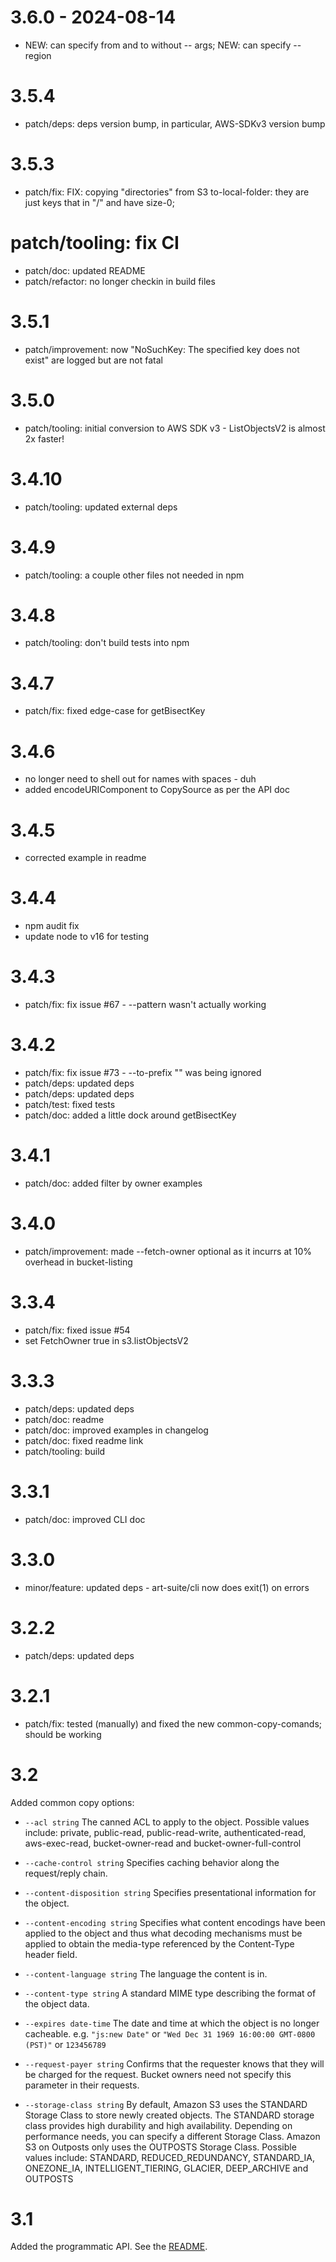 # 3.6.0 - 2024-08-14
- NEW: can specify from and to without -- args; NEW: can specify --region

# 3.5.4
- patch/deps: deps version bump, in particular, AWS-SDKv3 version bump

# 3.5.3
- patch/fix: FIX: copying "directories" from S3 to-local-folder: they are just keys that in "/" and have size-0;

# patch/tooling: fix CI
- patch/doc: updated README
- patch/refactor: no longer checkin in build files

# 3.5.1
- patch/improvement: now "NoSuchKey: The specified key does not exist" are logged but are not fatal

# 3.5.0
- patch/tooling: initial conversion to AWS SDK v3 - ListObjectsV2 is almost 2x faster!

# 3.4.10
- patch/tooling: updated external deps

# 3.4.9
- patch/tooling: a couple other files not needed in npm

# 3.4.8
- patch/tooling: don't build tests into npm

# 3.4.7
- patch/fix: fixed edge-case for getBisectKey

# 3.4.6
- no longer need to shell out for names with spaces - duh
- added encodeURIComponent to CopySource as per the API doc

# 3.4.5
- corrected example in readme

# 3.4.4
- npm audit fix
- update node to v16 for testing

# 3.4.3
- patch/fix: fix issue #67 - --pattern wasn't actually working

# 3.4.2
- patch/fix: fix issue #73 - --to-prefix "" was being ignored
- patch/deps: updated deps
- patch/deps: updated deps
- patch/test: fixed tests
- patch/doc: added a little dock around getBisectKey

# 3.4.1
- patch/doc: added filter by owner examples

# 3.4.0
- patch/improvement: made --fetch-owner optional as it incurrs at 10% overhead in bucket-listing

# 3.3.4
- patch/fix: fixed issue #54
- set FetchOwner true in s3.listObjectsV2

# 3.3.3
- patch/deps: updated deps
- patch/doc: readme
- patch/doc: improved examples in changelog
- patch/doc: fixed readme link
- patch/tooling: build

# 3.3.1
- patch/doc: improved CLI doc

# 3.3.0
- minor/feature: updated deps - art-suite/cli now does exit(1) on errors

# 3.2.2
- patch/deps: updated deps

# 3.2.1
- patch/fix: tested (manually) and fixed the new common-copy-comands; should be working

# 3.2

Added common copy options:

- `--acl string` The canned ACL to apply to the object. Possible values include: private, public-read,
    public-read-write, authenticated-read, aws-exec-read, bucket-owner-read and
    bucket-owner-full-control

- `--cache-control string` Specifies caching behavior along the request/reply chain.
- `--content-disposition string` Specifies presentational information for the object.
- `--content-encoding string` Specifies what content encodings have been applied to the object and thus what decoding mechanisms
    must be applied to obtain the media-type referenced by the Content-Type header field.
- `--content-language string` The language the content is in.
- `--content-type string` A standard MIME type describing the format of the object data.
- `--expires date-time` The date and time at which the object is no longer cacheable. e.g. `"js:new Date"` or `"Wed Dec 31 1969
    16:00:00 GMT-0800 (PST)"` or `123456789`
- `--request-payer string` Confirms that the requester knows that they will be charged for the request. Bucket owners need not
    specify this parameter in their requests.
- `--storage-class string` By default, Amazon S3 uses the STANDARD Storage Class to store newly created objects. The STANDARD
    storage class provides high durability and high availability. Depending on performance needs, you
    can specify a different Storage Class. Amazon S3 on Outposts only uses the OUTPOSTS Storage Class.
    Possible values include: STANDARD, REDUCED_REDUNDANCY, STANDARD_IA, ONEZONE_IA, INTELLIGENT_TIERING,
    GLACIER, DEEP_ARCHIVE and OUTPOSTS

# 3.1

Added the programmatic API. See the [README](README.md#API).